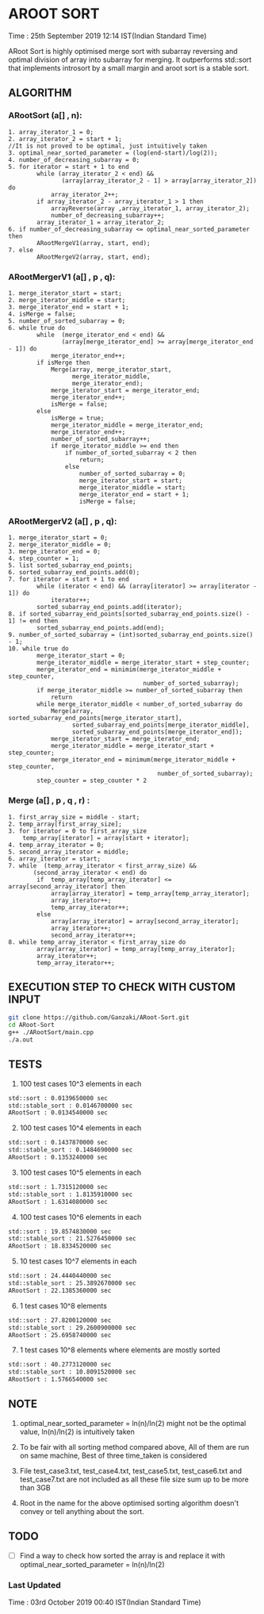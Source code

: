 # AROOT SORT

Time : 25th September 2019 12:14 IST(Indian Standard Time)


ARoot Sort is highly optimised merge sort with subarray reversing and optimal division of array into subarray for merging.
It outperforms std::sort that implements introsort by a small margin and aroot sort is a stable sort.




## ALGORITHM


### ARootSort (a[] , n):


    1. array_iterator_1 = 0;
    2. array_iterator_2 = start + 1;
    //It is not proved to be optimal, just intuitively taken
    3. optimal_near_sorted_parameter = (log(end-start)/log(2));
    4. number_of_decreasing_subarray = 0;
    5. for iterator = start + 1 to end  
            while (array_iterator_2 < end) && 
                   (array[array_iterator_2 - 1] > array[array_iterator_2]) do
                array_iterator_2++;
            if array_iterator_2 - array_iterator_1 > 1 then
                arrayReverse(array ,array_iterator_1, array_iterator_2);
                number_of_decreasing_subarray++;
            array_iterator_1 = array_iterator_2;
    6. if number_of_decreasing_subarray <= optimal_near_sorted_parameter then
            ARootMergeV1(array, start, end);
    7. else
            ARootMergeV2(array, start, end);



### ARootMergerV1 (a[] , p , q):


    1. merge_iterator_start = start;
    2. merge_iterator_middle = start;
    3. merge_iterator_end = start + 1;
    4. isMerge = false;
    5. number_of_sorted_subarray = 0;
    6. while true do
            while  (merge_iterator_end < end) && 
                   (array[merge_iterator_end] >= array[merge_iterator_end - 1]) do
                merge_iterator_end++;
            if isMerge then
                Merge(array, merge_iterator_start, 
                      merge_iterator_middle, 
                      merge_iterator_end);
                merge_iterator_start = merge_iterator_end;
                merge_iterator_end++;
                isMerge = false;
            else
                isMerge = true;
                merge_iterator_middle = merge_iterator_end;
                merge_iterator_end++;
                number_of_sorted_subarray++;
                if merge_iterator_middle >= end then
                    if number_of_sorted_subarray < 2 then 
                        return;
                    else 
                        number_of_sorted_subarray = 0;
                        merge_iterator_start = start;
                        merge_iterator_middle = start;
                        merge_iterator_end = start + 1;
                        isMerge = false;




### ARootMergerV2 (a[] , p , q):


    1. merge_iterator_start = 0;
    2. merge_iterator_middle = 0;
    3. merge_iterator_end = 0;
    4. step_counter = 1;
    5. list sorted_subarray_end_points;
    6. sorted_subarray_end_points.add(0);
    7. for iterator = start + 1 to end
            while (iterator < end) && (array[iterator] >= array[iterator - 1]) do
                iterator++;
            sorted_subarray_end_points.add(iterator);
    8. if sorted_subarray_end_points[sorted_subarray_end_points.size() - 1] != end then
            sorted_subarray_end_points.add(end);
    9. number_of_sorted_subarray = (int)sorted_subarray_end_points.size() - 1;
    10. while true do
            merge_iterator_start = 0;
            merge_iterator_middle = merge_iterator_start + step_counter;
            merge_iterator_end = minimim(merge_iterator_middle + step_counter, 
                                          number_of_sorted_subarray);
            if merge_iterator_middle >= number_of_sorted_subarray then
                return
            while merge_iterator_middle < number_of_sorted_subarray do
                Merge(array, sorted_subarray_end_points[merge_iterator_start], 
                      sorted_subarray_end_points[merge_iterator_middle], 
                      sorted_subarray_end_points[merge_iterator_end]);
                merge_iterator_start = merge_iterator_end;
                merge_iterator_middle = merge_iterator_start + step_counter;
                merge_iterator_end = minimum(merge_iterator_middle + step_counter, 
                                              number_of_sorted_subarray);
            step_counter = step_counter * 2


### Merge (a[] , p , q , r) :


    1. first_array_size = middle - start;
    2. temp_array[first_array_size];
    3. for iterator = 0 to first_array_size
        temp_array[iterator] = array[start + iterator];
    4. temp_array_iterator = 0;
    5. second_array_iterator = middle;
    6. array_iterator = start;
    7. while  (temp_array_iterator < first_array_size) && 
           (second_array_iterator < end) do
            if  temp_array[temp_array_iterator] <= array[second_array_iterator] then
                array[array_iterator] = temp_array[temp_array_iterator];
                array_iterator++;
                temp_array_iterator++;
            else
                array[array_iterator] = array[second_array_iterator];
                array_iterator++;
                second_array_iterator++;
    8. while temp_array_iterator < first_array_size do
            array[array_iterator] = temp_array[temp_array_iterator];
            array_iterator++;
            temp_array_iterator++;





## EXECUTION STEP TO CHECK WITH CUSTOM INPUT


```bash
git clone https://github.com/Ganzaki/ARoot-Sort.git
cd ARoot-Sort
g++ ./ARootSort/main.cpp
./a.out
```



## TESTS

1. 100 test cases 10^3 elements in each

```bash
std::sort : 0.0139650000 sec
std::stable_sort : 0.0146700000 sec
ARootSort : 0.0134540000 sec
```


2. 100 test cases 10^4 elements in each

```bash
std::sort : 0.1437870000 sec
std::stable_sort : 0.1484690000 sec
ARootSort : 0.1353240000 sec
```


3. 100 test cases 10^5 elements in each

```bash
std::sort : 1.7315120000 sec
std::stable_sort : 1.8135910000 sec
ARootSort : 1.6314080000 sec
```



4. 100 test cases 10^6 elements in each

```bash
std::sort : 19.8574830000 sec
std::stable_sort : 21.5276450000 sec
ARootSort : 18.8334520000 sec
```



5. 10 test cases 10^7 elements in each

```bash
std::sort : 24.4440440000 sec
std::stable_sort : 25.3892670000 sec
ARootSort : 22.1385360000 sec
```



6. 1 test cases 10^8 elements

```bash
std::sort : 27.8200120000 sec
std::stable_sort : 29.2600900000 sec
ARootSort : 25.6958740000 sec
```



7. 1 test cases 10^8 elements where elements are mostly sorted

```bash
std::sort : 40.2773120000 sec
std::stable_sort : 10.8091520000 sec
ARootSort : 1.5766540000 sec
```





## NOTE 
1. optimal_near_sorted_parameter = ln(n)/ln(2) might not be the optimal value, ln(n)/ln(2) is intuitively taken

2. To be fair with all sorting method compared above,
        All of them are run on same machine, 
        Best of three time_taken is considered
        

3. File test_case3.txt, test_case4.txt, test_case5.txt, test_case6.txt and test_case7.txt are not included as all these file size sum up to be more than 3GB

4. Root in the name for the above optimised sorting algorithm doesn't convey or tell anything about the sort.




## TODO

- [ ] Find a way to check how sorted the array is and replace it with optimal_near_sorted_parameter = ln(n)/ln(2)




### Last Updated

Time : 03rd October 2019 00:40 IST(Indian Standard Time)

